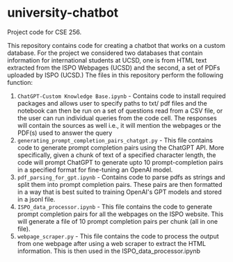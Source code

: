 # university-chatbot
Project code for CSE 256.

This repository contains code for creating a chatbot that works on a custom database. For the project we considered two databases that contain information for international students at UCSD, one is from HTML text extracted from the ISPO Webpages (UCSD) and the second, a set of PDFs uploaded by ISPO (UCSD.) The files in this repository perform the following function:
1. `ChatGPT-Custom Knowledge Base.ipynb` - Contains code to install required packages and allows user to specify paths to txt/ pdf files and the notebook can then be run on a set of questions read from a CSV file, or the user can run individual queries from the code cell. The responses will contain the sources as well i.e., it will mention the webpages or the PDF(s) used to answer the query
2. `generating_prompt_completion_pairs_chatgpt.py` - This file contains code to generate prompt completion pairs using the ChatGPT API. More specifically, given a chunk of text of a specified character length, the code will prompt ChatGPT to generate upto 10 prompt-completion pairs in a specified format for fine-tuning an OpenAI model.
3. `pdf_parsing_for_gpt.ipynb` - Contains code to parse pdfs as strings and split them into prompt completion pairs. These pairs are then formatted in a way that is best suited to training OpenAI's GPT models and stored in a jsonl file.
4. `ISPO_data_processor.ipynb` - This file contains the code to generate prompt completion pairs for all the webpages on the ISPO website. This will generate a file of 10 prompt completion pairs per chunk (all in one file). 
5. `webpage_scraper.py` - This file contains the code to process the output from one webpage after using a web scraper to extract the HTML information. This is then used in the ISPO_data_processor.ipynb
